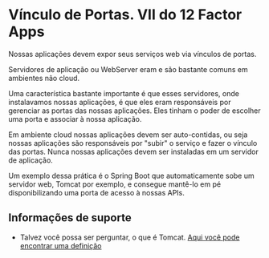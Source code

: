 # Vínculo de Portas. VII do 12 Factor Apps

Nossas aplicações devem expor seus serviços web via vínculos de portas.

Servidores de aplicação ou WebServer eram e são bastante comuns em ambientes
não cloud.

Uma característica bastante importante é que esses servidores, onde instalavamos
nossas aplicações, é que eles eram responsáveis por gerenciar as portas das nossas aplicações.
Eles tinham o poder de escolher uma porta e associar à nossa aplicação.

Em ambiente cloud nossas aplicações devem ser auto-contidas, ou seja nossas aplicações
são responsáveis por "subir" o serviço e fazer o vínculo das portas. Nunca
nossas aplicações devem ser instaladas em um servidor de aplicação. 

Um exemplo dessa prática é o Spring Boot que automaticamente sobe um servidor web, Tomcat por exemplo, 
e consegue mantê-lo em pé disponibilizando uma porta de acesso à nossas APIs.

## Informações de suporte

* Talvez você possa ser perguntar, o que é Tomcat. [Aqui você pode encontrar uma definição](http://tomcat.apache.org/)



